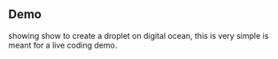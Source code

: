 ## Demo

showing show to create a droplet on digital ocean, this is very simple is meant for a live coding demo.
